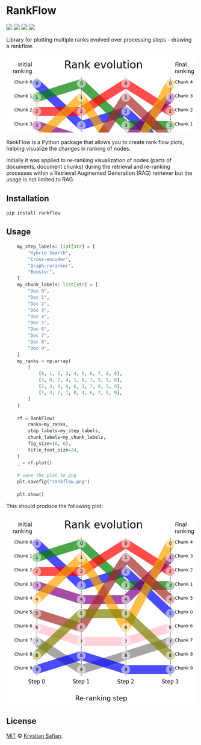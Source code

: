 # RankFlow

![](https://img.shields.io/pypi/v/rankflow.svg)
![](https://img.shields.io/pypi/pyversions/rankflow.svg)
![](https://img.shields.io/pypi/l/rankflow.svg)
![](https://img.shields.io/pypi/dm/rankflow.svg)

Library for plotting multiple ranks evolved over processing steps - drawing a rankflow.

![RankFlow](https://github.com/izikeros/rankflow/blob/main/img/rankflow_crop.png)


RankFlow is a Python package that allows you to create rank flow plots, helping visualize the changes in ranking of nodes. 

Initially it was applied to re-ranking visualization of nodes (parts of documents, document chunks) during the retrieval and re-ranking processes within a Retrieval Augmented Generation (RAG) retriever but the usage is not limited to RAG.

## Installation
```bash
pip install rankflow
```

## Usage
```python
    my_step_labels: list[str] = [
        "Hybrid Search",
        "Cross-encoder",
        "Graph-reranker",
        "Booster",
    ]
    my_chunk_labels: list[str] = [
        "Doc 0",
        "Doc 1",
        "Doc 2",
        "Doc 3",
        "Doc 4",
        "Doc 5",
        "Doc 6",
        "Doc 7",
        "Doc 8",
        "Doc 9",
    ]
    my_ranks = np.array(
        [
            [0, 1, 2, 3, 4, 5, 6, 7, 8, 9],
            [3, 0, 2, 4, 1, 6, 7, 9, 5, 8],
            [2, 3, 0, 4, 6, 1, 7, 8, 5, 9],
            [5, 3, 2, 1, 0, 4, 6, 7, 8, 9],
        ]
    )

    rf = RankFlow(
        ranks=my_ranks,
        step_labels=my_step_labels,
        chunk_labels=my_chunk_labels,
        fig_size=(6, 6),
        title_font_size=24,
    )
    _ = rf.plot()

    # save the plot to png
    plt.savefig("rankflow.png")
    
    plt.show()
```

This should produce the following plot:

![RankFlow](https://github.com/izikeros/rankflow/blob/main/img/rankflow.png)

## License

[MIT](LICENSE) © [Krystian Safjan](https://safjan.com/).
